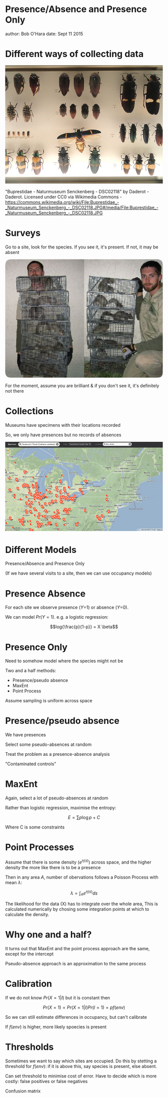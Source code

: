 Presence/Absence and Presence Only
========================================================
author: Bob O'Hara
date: Sept 11 2015

Different ways of collecting data
========================================================

![help](SGNInsects.png)

"Buprestidae - Naturmuseum Senckenberg - DSC02118" by Daderot - Daderot. Licensed under CC0 via Wikimedia Commons - https://commons.wikimedia.org/wiki/File:Buprestidae_-_Naturmuseum_Senckenberg_-_DSC02118.JPG#/media/File:Buprestidae_-_Naturmuseum_Senckenberg_-_DSC02118.JPG



Surveys
========================================================

Go to a site, look for the species. If you see it, it's present. If not, it may be absent

![Traps](Traps.jpg)

For the moment, assume you are brilliant & if you don't see it, it's definitely not there



Collections 
========================================================

Museums have specimens with their locations recorded

So, we only have presences but no records of absences

![](swth_ebird-2013-05-03.jpg)

Different Models
========================================================

Presence/Absence and Presence Only

(If we have several visits to a site, then we can use occupancy models)

Presence Absence
========================================================

For each site we observe presence ($Y$=1) or absence ($Y$=0).

We can model $Pr(Y=1)$. e.g. a logistic regression:

$$log{\frac{p}{1-p}} = X \beta$$

Presence Only
========================================================

Need to somehow model where the species might not be

Two and a half methods:

- Presence/pseudo absence
- MaxEnt
- Point Process

Assume sampling is uniform across space

Presence/pseudo absence
========================================================

We have presences

Select some pseudo-absences at random

Treat the problem as a presence-absence analysis

"Contaminated controls"

MaxEnt
========================================================

Again, select a lot of pseudo-absences at random

Rather than logistic regression, maximise the entropy:

$$E = \sum p \log p + C$$

Where C is some constraints

Point Processes 
========================================================

Assume that there is some density ($e^{\eta(s)}$) across space, and the higher density the more like there is to be a presence

Then in any area $A$, number of obervations follows a Poisson Process with mean $\lambda$:

$$\lambda = \int_A e^{\eta(s)}ds$$

The likelihood for the data (X) has to integrate over the whole area, This is calculated numerically by chosing some integration points at which to calculate the density.



Why one and a half?
========================================================

It turns out that MaxEnt and the point process approach are the same, except for the intercept

Pseudo-absence approach is an approximation to the same process

Calibration
========================================================

If we do not know $Pr(X=1|I)$ but it is constant then

$$Pr(X=1) = Pr(X=1|I)Pr(I=1) = pf(env)$$

So we can still estimate differences in occupancy, but can't calibrate 

If $f(env)$ is higher, more likely spoecies is present

Thresholds
========================================================

Sometimes we want to say which sites are occupied. Do this by stetting a threshold for $f(env)$: if it is above this, say species is present, else absent.


Can set threshold to minimise cost of error. Have to decide which is more costly: false positives or false negatives

Confusion matrix
